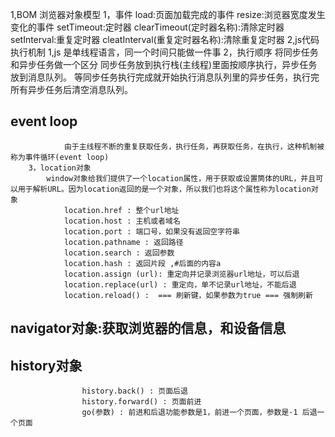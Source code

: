 1,BOM 浏览器对象模型
    1，事件
        load:页面加载完成的事件
        resize:浏览器宽度发生变化的事件
        setTimeout:定时器
        clearTimeout(定时器名称):清除定时器
        setInterval:重复定时器
        cleatInterval(重复定时器名称):清除重复定时器
    2,js代码执行机制
        1,js 是单线程语言，同一个时间只能做一件事
        2，执行顺序
            将同步任务和异步任务做一个区分
                同步任务放到执行栈(主线程)里面按顺序执行，异步任务放到消息队列。
                等同步任务执行完成就开始执行消息队列里的异步任务，执行完所有异步任务后清空消息队列。
##          event loop
                由于主线程不断的重复获取任务，执行任务，再获取任务，在执行，这种机制被称为事件循环(event loop)
        3，location对象
            window对象给我们提供了一个location属性，用于获取或设置筒体的URL，并且可以用于解析URL。因为location返回的是一个对象，所以我们也将这个属性称为location对象
                location.href : 整个url地址
                location.host : 主机或者域名
                location.port : 端口号，如果没有返回空字符串
                location.pathname : 返回路径
                location.search : 返回参数
                location.hash : 返回片段 ,#后面的内容a
                location.assign (url): 重定向并记录浏览器url地址，可以后退
                location.replace(url) : 重定向，单不记录url地址，不能后退
                location.reload() :  === 刷新键，如果参数为true === 强制刷新
##            navigator对象:获取浏览器的信息，和设备信息
##            history对象
                    history.back() : 页面后退
                    history.forward() : 页面前进
                    go(参数) : 前进和后退功能参数是1，前进一个页面，参数是-1 后退一个页面

